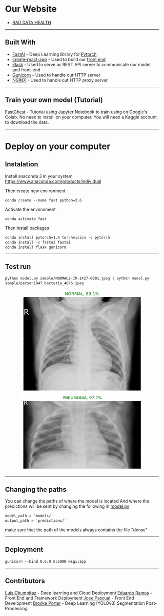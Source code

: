 # Our Website

* [BAD DATA HEALTH](http://baddatahealth.com)

------------------------------------------------------------

## Built With

* [FastAI](https://www.fast.ai) - Deep Learning library for [Pytorch](https://pytorch.org)
* [create-react-app](https://github.com/facebook/create-react-app) - Used to build our [front end](https://github.com/eramos4/csc821-finalproject)
* [Flask](https://flask.palletsprojects.com/en/1.1.x/) - Used to serve as REST API server to communicate our model and front-end
* [Gunicorn](https://gunicorn.org) - Used to handle our HTTP server
* [NGINX](https://nginx.org/en/) - Used to handle out HTTP proxy server

----------------------------------------
## Train your own model (Tutorial)

[FastChest](https://github.com/luisdiaz1997/BiomedicalNN/blob/master/FastChest.ipynb) - Tutorial using Jupyter Notebook to train using on Google's Colab. No need to install on your computer. You will need a Kaggle account to download the data.

------------------------------------------------------------------------

# Deploy on your computer

## Instalation
Install anaconda 3 in your system
https://www.anaconda.com/products/individual

Then create new environment

```
conda create --name fast python=3.6
```

Activate the environment
```
conda activate fast
```

Then install packages
```
conda install pytorch=1.4 torchvision -c pytorch
conda install -c fastai fastai
conda install flask gunicorn
```
---------------------------------------
## Test run

```
python model.py sample/NORMAL2-IM-1427-0001.jpeg | python model.py sample/person1947_bacteria_4876.jpeg
```

<p align="middle">
  <img src="https://github.com/luisdiaz1997/BiomedicalNN/blob/master/predictions/NORMAL2-IM-1427-0001.jpeg?raw=true" width="400" />
  <img src="https://github.com/luisdiaz1997/BiomedicalNN/blob/master/predictions/person1947_bacteria_4876.jpeg?raw=true" width="400" />
</p>

---------------------------------------
## Changing the paths
You can change the paths of where the model is located
And where the predictions will be sent
by changing the following in [model.py](https://github.com/luisdiaz1997/BiomedicalNN/blob/master/model.py)

```
model_path = 'models/'
output_path = 'predictions/'
```

make sure that the path of the models
always contains the file "dense"

---------------------------------------
## Deployment

```
gunicorn --bind 0.0.0.0:5000 wsgi:app
```

---------------------------------------

## Contributors

[Luis Chumpitaz](https://github.com/luisdiaz1997) - Deep learning and Cloud Deployment
[Eduardo Ramos](https://github.com/eramos4) - Front End and Framework Deployment
[Jose Pascual](https://github.com/plotinusspascual) - Front End Development
[Brooke Porter]() - Deep Learning (YOLOv3) Segmentation Post-Processing
